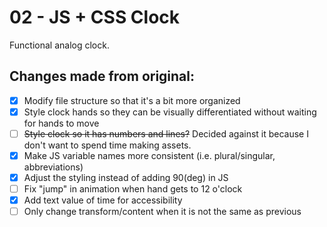 # 02 - JS + CSS Clock
Functional analog clock.

## Changes made from original:
- [x] Modify file structure so that it's a bit more organized
- [x] Style clock hands so they can be visually differentiated without waiting for hands to move
- [ ] ~~Style clock so it has numbers and lines?~~ Decided against it because I don't want to spend time making assets.
- [x] Make JS variable names more consistent (i.e. plural/singular, abbreviations)
- [x] Adjust the styling instead of adding 90(deg) in JS
- [ ] Fix "jump" in animation when hand gets to 12 o'clock
- [x] Add text value of time for accessibility
- [ ] Only change transform/content when it is not the same as previous
